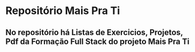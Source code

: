 # Repositório Mais Pra Ti

## No repositório há Listas de Exercicios, Projetos, Pdf da Formação Full Stack do projeto Mais Pra Ti